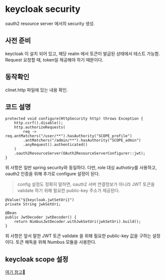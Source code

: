 # keycloak security
oauth2 resource server 에서의 security 생성.

## 사전 준비
keycloak 이 설치 되어 있고, 해당 realm 에서 토큰이 발급된 상태에서 테스트 가능함. 
Request 요청할 때, token일 제공해야 하기 때문이다. 

## 동작확인
clinet.http 파일에 있는 내용 확인. 

## 코드 설명
```
protected void configure(HttpSecurity http) throws Exception {
    http.csrf().disable();
    http.authorizeRequests(
        req -> req.antMatchers("/user/**").hasAuthority("SCOPE_profile")
        .antMatchers("/admin/**").hasAuthority("SCOPE_admin")
        .anyRequest().authenticated()
    )
    .oauth2ResourceServer(OAuth2ResourceServerConfigurer::jwt);
}
```
위 사항은 일반 spring security와 동일하다. 다만, role 대싱 authotiry를 사용하고, 
oauth2 인증을 위해 추가로 configure 설정이 된다. 
> config 설정도 정확히 말하면, oauth2 서버 연결정보가 아니라 JWT 토큰을 validate 하기 위해 필요한 public-key 주소가 제공된다. 

```
@Value("${keycloak.jwtSetUri}")
private String jwkSetUri;

@Bean
public JwtDecoder jwtDecoder() {
    return NimbusJwtDecoder.withJwkSetUri(jwkSetUri).build();
}
```
위 사항은 앞서 말한  JWT 토큰 validate 을 위해 필요한 public-key 값을 구하는 설정이다. 
토큰 해독을 위해 Numbus 모듈을 사용한다. 

## keycloak scope 설정
[여기 참고](https://wstutorial.com/rest/spring-security-oauth2-keycloak.html)